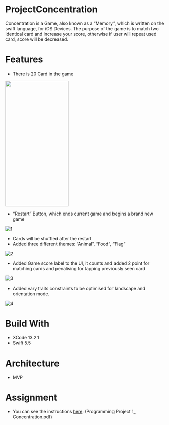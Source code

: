 # ProjectConcentration
Concentration is a Game, also known as a “Memory”, which is written on the swift language,
for iOS Devices. The purpose of the game is to match two identical card and increase your score, otherwise if user will repeat used card, score will be decreased. 

# Features 

- There is 20 Card in the game
<img align="center" width="200" height="400" src="https://user-images.githubusercontent.com/95629092/148929192-ac02d563-5dbc-4bc5-9e0e-275b27a5a826.png">


- “Restart” Button, which ends current game and begins a brand new game 

![1](https://user-images.githubusercontent.com/95629092/149522289-7359ee5e-b4c0-40e8-b619-d3e9bb4bbb42.gif)

- Cards will be shuffled after the restart
- Added three different themes: “Animal”, “Food”, “Flag”

![2](https://user-images.githubusercontent.com/95629092/149522649-4edeac41-516d-4f18-bddb-5674cc84d2d2.gif)

- Added Game score label to the UI, it counts and added 2 point for matching cards and penalising for tapping previously seen card 

![3](https://user-images.githubusercontent.com/95629092/149522669-e8fbaa5d-4ffd-4082-901e-3d983ce02768.gif)


- Added vary traits constraints to be optimised for landscape and orientation mode.

![4](https://user-images.githubusercontent.com/95629092/149522710-40a6eb3a-1907-4bbf-8a4c-944466fedb27.gif)


# Build With
- XCode 13.2.1
- Swift 5.5

# Architecture
- MVP

# Assignment 
- You can see the instructions [here](https://drive.google.com/drive/folders/14uxqi3ewCM2wvpwBY8nhkEa7ZLq7LXVu): (Programming Project 1_ Concentration.pdf)
